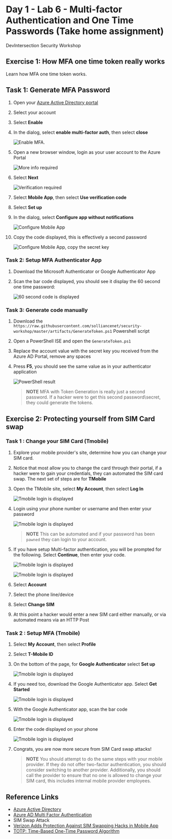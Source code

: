 # Day 1 - Lab 6 - Multi-factor Authentication and One Time Passwords (Take home assignment)

DevIntersection Security Workshop

## Exercise 1: How MFA one time token really works

Learn how MFA one time token works.

## Task 1: Generate MFA Password

1. Open your [Azure Active Directory portal](https://account.activedirectory.windowsazure.com/UserManagement/MultifactorVerification.aspx?BrandContextID=O365)
2. Select your account
3. Select **Enable**
4. In the dialog, select **enable multi-factor auth**, then select **close**

    ![Enable MFA.](media/enable-multifactor-auth.png "Enable MFA")

5. Open a new browser window, login as your user account to the Azure Portal

    ![More info required](media/more-info-required.png "More info required")

6. Select **Next**

   ![Verification required](media/additional-security-verification.png "Verification required")

7. Select **Mobile App**, then select **Use verification code**
8. Select **Set up**
9. In the dialog, select **Configure app without notifications**

    ![Configure Mobile App](media/configure-mobile-app.png "Configure Mobile App")

10. Copy the code displayed, this is effectively a second password

    ![Configure Mobile App, copy the secret key](media/configure-mobile-app-2.png "Copy the secret key")

### Task 2: Setup MFA Authenticator App

1. Download the Microsoft Authenticator or Google Authenticator App
2. Scan the bar code displayed, you should see it display the 60 second one time password:

    ![60 second code is displayed](media/google-authenticator.png "60 second code is displayed")

### Task 3: Generate code manually

1. Download the `https://raw.githubusercontent.com/solliancenet/security-workshop/master/artifacts/GenerateToken.ps1` Powershell script

2. Open a PowerShell ISE and open the `GenerateToken.ps1`

3. Replace the account value with the secret key you received from the Azure AD Portal, remove any spaces

4. Press **F5**, you should see the same value as in your authenticator application

    ![PowerShell result](media/generate-token.png "PowerShell result is displayed")

    > **NOTE** MFA with Token Generation is really just a second password. If a hacker were to get this second password\secret, they could generate the tokens.

## Exercise 2: Protecting yourself from SIM Card swap

### Task 1 : Change your SIM Card (Tmobile)

1. Explore your mobile provider's site, determine how you can change your SIM card.

2. Notice that most allow you to change the card through their portal, if a hacker were to gain your credentials, they can automated the SIM card swap. The next set of steps are for **TMobile**

3. Open the TMobile site, select **My Account**, then select **Log In**

    ![Tmobile login is displayed](media/tmobile-signin.png "Login to Tmobile")

4. Login using your phone number or username and then enter your password
  
    ![Tmobile login is displayed](media/tmobile-signin2.png "Login to Tmobile")

    > **NOTE** This can be automated and if your password has been `pawned` they can login to your account.

5. If you have setup Multi-factor authentication, you will be prompted for the following. Select **Continue**, then enter your code.

    ![Tmobile login is displayed](media/tmobile-mfa.png "Login to Tmobile")

    ![Tmobile login is displayed](media/tmobile-mfa-verify.png "Login to Tmobile")

6. Select **Account**

7. Select the phone line/device

8. Select **Change SIM**

9. At this point a hacker would enter a new SIM card either manually, or via automated means via an HTTP Post

### Task 2 : Setup MFA (Tmobile)

1. Select **My Account**, then select **Profile**
2. Select **T-Mobile ID**
3. On the bottom of the page, for **Google Authenticator** select **Set up**

    ![Tmobile login is displayed](media/tmobile-id.png "Login to Tmobile")

4. If you need too, download the Google Authenticator app. Select **Get Started**

    ![Tmobile login is displayed](media/tmobile-google-getstarted.png "Login to Tmobile")

5. With the Google Authenticator app, scan the bar code

    ![Tmobile login is displayed](media/tmobile-google-code.png "Login to Tmobile")

6. Enter the code displayed on your phone

    ![Tmobile login is displayed](media/tmobile-google-code-verify.png "Login to Tmobile")

7. Congrats, you are now more secure from SIM Card swap attacks!

    > **NOTE** You should attempt to do the same steps with your mobile provider.  If they do not offer two-factor authentication, you should consider switching to another provider.  Additionally, you should call the provider to ensure that no one is allowed to change your SIM card, this includes internal mobile provider employees.

## Reference Links

- [Azure Active Directory](https://docs.microsoft.com/en-us/azure/active-directory/fundamentals/active-directory-whatis)
- [Azure AD Multi Factor Authentication](https://docs.microsoft.com/en-us/azure/active-directory/authentication/concept-mfa-howitworks)
- SIM Swap Attack
- [Verizon Adds Protection Against SIM Swapping Hacks in Mobile App](https://www.vice.com/en_us/article/3azv4y/verizon-sim-swapping-hack-protection-number-lock)
- [TOTP: Time-Based One-Time Password Algorithm](https://tools.ietf.org/html/rfc6238)
